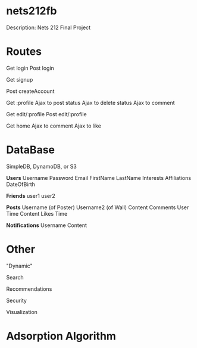 nets212fb
=========

Description: Nets 212 Final Project

Routes
=====

Get login
Post login

Get signup

Post createAccount

Get :profile
 Ajax to post status
 Ajax to delete status
 Ajax to comment 
 
Get edit/:profile
Post edit/:profile

Get home
 Ajax to comment
 Ajax to like
 
DataBase
=====

SimpleDB, DynamoDB, or S3

**Users**
Username
Password
Email
FirstName
LastName
Interests
Affiliations
DateOfBirth

**Friends**
user1
user2

**Posts**
Username (of Poster)
Username2 (of Wall)
Content 
Comments
	User
	Time
	Content
Likes 
Time

**Notifications**
Username
Content

Other
=====

"Dynamic"

Search

Recommendations

Security

Visualization 

Adsorption Algorithm
=====

